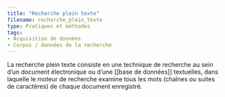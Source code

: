 ```yaml
---
title: "Recherche plein texte"
filename: recherche_plein_texte
type: Pratiques et méthodes
tags:
- Acquisition de données
- Corpus / données de la recherche
---
```


La recherche plein texte consiste en une technique de recherche au sein d’un document électronique ou d’une [[base de données]] textuelles, dans laquelle le moteur de recherche examine tous les mots (chaînes ou suites de caractères) de chaque document enregistré.


